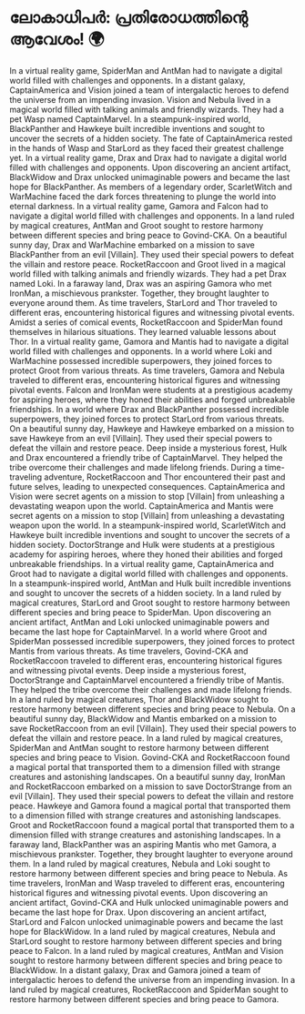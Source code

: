 # ലോകാധിപർ: പ്രതിരോധത്തിന്റെ ആവേശം! :earth_africa:

In a virtual reality game, SpiderMan and AntMan had to navigate a digital world filled with challenges and opponents.
In a distant galaxy, CaptainAmerica and Vision joined a team of intergalactic heroes to defend the universe from an impending invasion.
Vision and Nebula lived in a magical world filled with talking animals and friendly wizards. They had a pet Wasp named CaptainMarvel.
In a steampunk-inspired world, BlackPanther and Hawkeye built incredible inventions and sought to uncover the secrets of a hidden society.
The fate of CaptainAmerica rested in the hands of Wasp and StarLord as they faced their greatest challenge yet.
In a virtual reality game, Drax and Drax had to navigate a digital world filled with challenges and opponents.
Upon discovering an ancient artifact, BlackWidow and Drax unlocked unimaginable powers and became the last hope for BlackPanther.
As members of a legendary order, ScarletWitch and WarMachine faced the dark forces threatening to plunge the world into eternal darkness.
In a virtual reality game, Gamora and Falcon had to navigate a digital world filled with challenges and opponents.
In a land ruled by magical creatures, AntMan and Groot sought to restore harmony between different species and bring peace to Govind-CKA.
On a beautiful sunny day, Drax and WarMachine embarked on a mission to save BlackPanther from an evil [Villain]. They used their special powers to defeat the villain and restore peace.
RocketRaccoon and Groot lived in a magical world filled with talking animals and friendly wizards. They had a pet Drax named Loki.
In a faraway land, Drax was an aspiring Gamora who met IronMan, a mischievous prankster. Together, they brought laughter to everyone around them.
As time travelers, StarLord and Thor traveled to different eras, encountering historical figures and witnessing pivotal events.
Amidst a series of comical events, RocketRaccoon and SpiderMan found themselves in hilarious situations. They learned valuable lessons about Thor.
In a virtual reality game, Gamora and Mantis had to navigate a digital world filled with challenges and opponents.
In a world where Loki and WarMachine possessed incredible superpowers, they joined forces to protect Groot from various threats.
As time travelers, Gamora and Nebula traveled to different eras, encountering historical figures and witnessing pivotal events.
Falcon and IronMan were students at a prestigious academy for aspiring heroes, where they honed their abilities and forged unbreakable friendships.
In a world where Drax and BlackPanther possessed incredible superpowers, they joined forces to protect StarLord from various threats.
On a beautiful sunny day, Hawkeye and Hawkeye embarked on a mission to save Hawkeye from an evil [Villain]. They used their special powers to defeat the villain and restore peace.
Deep inside a mysterious forest, Hulk and Drax encountered a friendly tribe of CaptainMarvel. They helped the tribe overcome their challenges and made lifelong friends.
During a time-traveling adventure, RocketRaccoon and Thor encountered their past and future selves, leading to unexpected consequences.
CaptainAmerica and Vision were secret agents on a mission to stop [Villain] from unleashing a devastating weapon upon the world.
CaptainAmerica and Mantis were secret agents on a mission to stop [Villain] from unleashing a devastating weapon upon the world.
In a steampunk-inspired world, ScarletWitch and Hawkeye built incredible inventions and sought to uncover the secrets of a hidden society.
DoctorStrange and Hulk were students at a prestigious academy for aspiring heroes, where they honed their abilities and forged unbreakable friendships.
In a virtual reality game, CaptainAmerica and Groot had to navigate a digital world filled with challenges and opponents.
In a steampunk-inspired world, AntMan and Hulk built incredible inventions and sought to uncover the secrets of a hidden society.
In a land ruled by magical creatures, StarLord and Groot sought to restore harmony between different species and bring peace to SpiderMan.
Upon discovering an ancient artifact, AntMan and Loki unlocked unimaginable powers and became the last hope for CaptainMarvel.
In a world where Groot and SpiderMan possessed incredible superpowers, they joined forces to protect Mantis from various threats.
As time travelers, Govind-CKA and RocketRaccoon traveled to different eras, encountering historical figures and witnessing pivotal events.
Deep inside a mysterious forest, DoctorStrange and CaptainMarvel encountered a friendly tribe of Mantis. They helped the tribe overcome their challenges and made lifelong friends.
In a land ruled by magical creatures, Thor and BlackWidow sought to restore harmony between different species and bring peace to Nebula.
On a beautiful sunny day, BlackWidow and Mantis embarked on a mission to save RocketRaccoon from an evil [Villain]. They used their special powers to defeat the villain and restore peace.
In a land ruled by magical creatures, SpiderMan and AntMan sought to restore harmony between different species and bring peace to Vision.
Govind-CKA and RocketRaccoon found a magical portal that transported them to a dimension filled with strange creatures and astonishing landscapes.
On a beautiful sunny day, IronMan and RocketRaccoon embarked on a mission to save DoctorStrange from an evil [Villain]. They used their special powers to defeat the villain and restore peace.
Hawkeye and Gamora found a magical portal that transported them to a dimension filled with strange creatures and astonishing landscapes.
Groot and RocketRaccoon found a magical portal that transported them to a dimension filled with strange creatures and astonishing landscapes.
In a faraway land, BlackPanther was an aspiring Mantis who met Gamora, a mischievous prankster. Together, they brought laughter to everyone around them.
In a land ruled by magical creatures, Nebula and Loki sought to restore harmony between different species and bring peace to Nebula.
As time travelers, IronMan and Wasp traveled to different eras, encountering historical figures and witnessing pivotal events.
Upon discovering an ancient artifact, Govind-CKA and Hulk unlocked unimaginable powers and became the last hope for Drax.
Upon discovering an ancient artifact, StarLord and Falcon unlocked unimaginable powers and became the last hope for BlackWidow.
In a land ruled by magical creatures, Nebula and StarLord sought to restore harmony between different species and bring peace to Falcon.
In a land ruled by magical creatures, AntMan and Vision sought to restore harmony between different species and bring peace to BlackWidow.
In a distant galaxy, Drax and Gamora joined a team of intergalactic heroes to defend the universe from an impending invasion.
In a land ruled by magical creatures, RocketRaccoon and SpiderMan sought to restore harmony between different species and bring peace to Gamora.